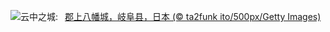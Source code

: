 ![](https://www.bing.com/th?id=OHR.GujoHachiman_ZH-CN9192289658_UHD.jpg&w=1000)云中之城:&nbsp;&ensp;[郡上八幡城，岐阜县，日本 (© ta2funk ito/500px/Getty Images)](https://www.bing.com/th?id=OHR.GujoHachiman_ZH-CN9192289658_UHD.jpg)
<br><br/>
